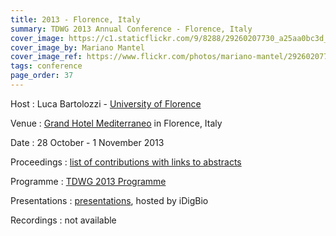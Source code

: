 ```yaml
---
title: 2013 - Florence, Italy
summary: TDWG 2013 Annual Conference - Florence, Italy
cover_image: https://c1.staticflickr.com/9/8288/29260207730_a25aa0bc3d_b.jpg
cover_image_by: Mariano Mantel
cover_image_ref: https://www.flickr.com/photos/mariano-mantel/29260207730
tags: conference
page_order: 37
---
```


Host
: Luca Bartolozzi - [University of Florence](https://www.unifi.it/)

Venue
: [Grand Hotel Mediterraneo](http://www.hotelmediterraneofirenze.com/) in Florence, Italy

Date
: 28 October - 1 November 2013

Proceedings
: [list of contributions with links to abstracts](https://mbgocs.mobot.org/index.php/tdwg/2013/schedConf/presentations)

Programme
: [TDWG 2013 Programme](https://static.tdwg.org/conferences/2013/tdwg_2013_programme.pdf)

Presentations
: [presentations](https://static.tdwg.org/conferences/2013/presentations/), hosted by iDigBio

Recordings
: not available
